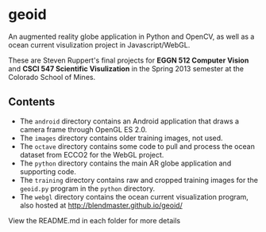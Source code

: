 # geoid

An augmented reality globe application in Python and OpenCV, as well as a ocean current visulization project in Javascript/WebGL.

These are Steven Ruppert's final projects for **EGGN 512 Computer Vision** and **CSCI 547 Scientific Visulization** in the Spring 2013 semester at the Colorado School of Mines.

## Contents

* The `android` directory contains an Android application that draws a camera frame through OpenGL ES 2.0.
* The `images` directory contains older training images, not used.
* The `octave` directory contains some code to pull and process the ocean dataset from ECCO2 for the WebGL project.
* The `python` directory contains the main AR globe application and supporting code.
* The `training` directory contains raw and cropped training images for the `geoid.py` program in the `python` directory.
* The `webgl` directory contains the ocean current visualization program, also hosted at <http://blendmaster.github.io/geoid/>

View the README.md in each folder for more details
